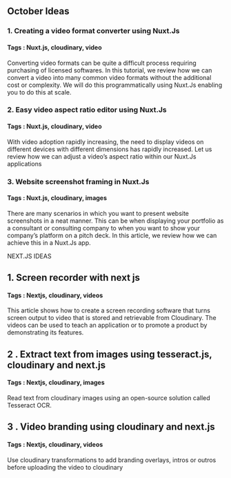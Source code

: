 ## October Ideas

### 1. Creating a video format converter using Nuxt.Js

#### Tags : Nuxt.js, cloudinary, video

Converting video formats can be quite a difficult process requiring purchasing of licensed softwares. In this tutorial, we review how we can convert a video into many common video formats without the additional cost or complexity. We will do this programmatically using Nuxt.Js enabling you to do this at scale.

### 2. Easy video aspect ratio editor using Nuxt.Js

#### Tags : Nuxt.js, cloudinary, video

With video adoption rapidly increasing, the need to display videos on different devices with different dimensions has rapidly increased. Let us review how we can adjust a video’s aspect ratio within our Nuxt.Js applications

### 3. Website screenshot framing in Nuxt.Js

#### Tags : Nuxt.js, cloudinary, images

There are many scenarios in which you want to present website screenshots in a neat manner. This can be when displaying your portfolio as a consultant or consulting company to when you want to show your company’s platform on a pitch deck. In this article, we review how we can achieve this in a Nuxt.Js app.

NEXT.JS IDEAS

## 1. Screen recorder with next js

#### Tags : Nextjs,  cloudinary, videos

This article shows how to create a screen recording software that turns screen output to video that is stored and retrievable from Cloudinary. The videos can be used to teach an application or to promote a product by demonstrating its features.

## 2 . Extract text from images using tesseract.js, cloudinary and next.js

#### Tags : Nextjs,  cloudinary, images

Read text from cloudinary images using an open-source solution called Tesseract OCR. 


## 3 . Video branding using cloudinary and next.js

#### Tags : Nextjs,  cloudinary, videos

Use cloudinary transformations to add branding overlays, intros or outros before uploading the video to cloudinary

